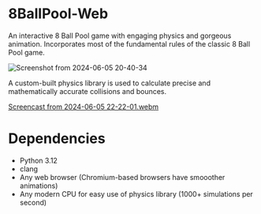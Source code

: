 # 8BallPool-Web
An interactive 8 Ball Pool game with engaging physics and gorgeous animation. Incorporates most of the fundamental rules of the classic 8 Ball Pool game. 

![Screenshot from 2024-06-05 20-40-34](https://github.com/tmalik1116/8BallPool-Web/assets/146396156/43f28c80-3e0f-4930-b557-9f432388f9f1)

A custom-built physics library is used to calculate precise and mathematically accurate collisions and bounces. 



[Screencast from 2024-06-05 22-22-01.webm](https://github.com/tmalik1116/8BallPool-Web/assets/146396156/13ffe7fd-bc64-46ae-b816-00ec8a7d7808)


# Dependencies
- Python 3.12
- clang
- Any web browser (Chromium-based browsers have smooother animations)
- Any modern CPU for easy use of physics library (1000+ simulations per second)
